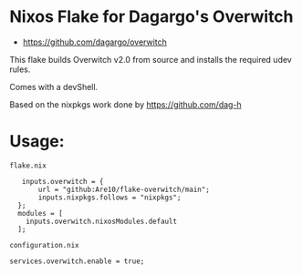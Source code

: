 # Nixos Flake for Dagargo's Overwitch
- https://github.com/dagargo/overwitch

This flake builds Overwitch v2.0 from source and installs the required udev rules.

Comes with a devShell.

Based on the nixpkgs work done by https://github.com/dag-h

# Usage:
`flake.nix`
```
   inputs.overwitch = {
       url = "github:Are10/flake-overwitch/main";
       inputs.nixpkgs.follows = "nixpkgs";
  };
  modules = [
    inputs.overwitch.nixosModules.default
  ];
```
`configuration.nix`
```   
services.overwitch.enable = true; 
```
